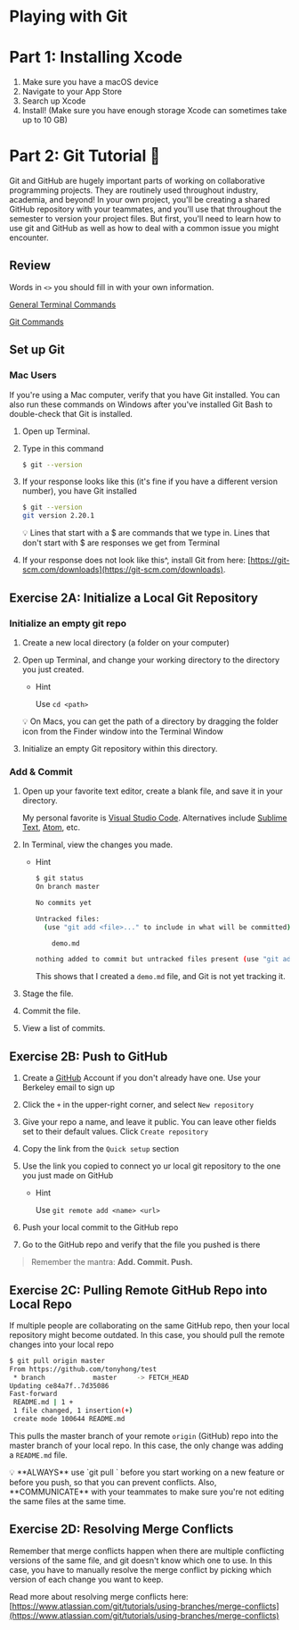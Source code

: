 # Playing with Git

# Part 1: Installing Xcode

1. Make sure you have a macOS device
2. Navigate to your App Store
3. Search up Xcode
4. Install! (Make sure you have enough storage Xcode can sometimes take up to 10 GB)

# Part 2: Git Tutorial 🐙

Git and GitHub are hugely important parts of working on collaborative programming projects. They are routinely used throughout industry, academia, and beyond! In your own project, you'll be creating a shared GitHub repository with your teammates, and you'll use that throughout the semester to version your project files. But first, you'll need to learn how to use git and GitHub as well as how to deal with a common issue you might encounter. 

## Review

Words in `<>` you should fill in with your own information. 

[General Terminal Commands](https://www.notion.so/Terminal-Git-Commands-17a39b971f53410a95a67c994639d085?pvs=4)

[Git Commands](https://www.notion.so/Git-Commands-78a934d1bfa64e43bddeb04872725445?pvs=4)

## Set up Git

### Mac Users

If you're using a Mac computer, verify that you have Git installed. You can also run these commands on Windows after you've installed Git Bash to double-check that Git is installed.

1. Open up Terminal.
    
2. Type in this command 
    
    ```bash
    $ git --version
    ```
    
3. If your response looks like this (it's fine if you have a different version number), you have Git installed 
    
    ```bash
    $ git --version
    git version 2.20.1
    ```
    
    <aside>
    💡 Lines that start with a $ are commands that we type in. Lines that don't start with $ are responses we get from Terminal
    
    </aside>
    
4. If your response does not look like this^, install Git from here: [https://git-scm.com/downloads](https://git-scm.com/downloads).

## Exercise 2A: Initialize a Local Git Repository

### Initialize an empty git repo

1. Create a new local directory (a folder on your computer)
2. Open up Terminal, and change your working directory to the directory you just created. 
    - Hint
        
        Use `cd <path>` 
        
    
    <aside>
    💡 On Macs, you can get the path of a directory by dragging the folder icon from the Finder window into the Terminal Window
    
    </aside>
    

3. Initialize an empty Git repository within this directory.

### Add & Commit

1. Open up your favorite text editor, create a blank file, and save it in your directory. 
    
    My personal favorite is [Visual Studio Code](https://code.visualstudio.com/). Alternatives include [Sublime Text](https://www.sublimetext.com/), [Atom](https://atom.io/), etc.
    
2. In Terminal, view the changes you made.
    - Hint
        
        ```bash
        $ git status
        On branch master
        
        No commits yet
        
        Untracked files:
          (use "git add <file>..." to include in what will be committed)
        
        	demo.md
        
        nothing added to commit but untracked files present (use "git add" to track)
        ```
        
        This shows that I created a `demo.md` file, and Git is not yet tracking it.
        
3. Stage the file.
4. Commit the file.
5. View a list of commits.

## Exercise 2B: Push to GitHub

1. Create a [GitHub](https://github.com/) Account if you don't already have one. Use your Berkeley email to sign up
2. Click the `+` in the upper-right corner, and select `New repository`
3. Give your repo a name, and leave it public. You can leave other fields set to their default values. Click `Create repository`
4. Copy the link from the `Quick setup` section
5. Use the link you copied to connect yo ur local git repository to the one you just made on GitHub 
    - Hint
        
        Use `git remote add <name> <url>`
        
6. Push your local commit to the GitHub repo
7. Go to the GitHub repo and verify that the file you pushed is there 

> Remember the mantra: **Add. Commit. Push.**
> 

## Exercise 2C: Pulling Remote GitHub Repo into Local Repo

If multiple people are collaborating on the same GitHub repo, then your local repository might become outdated. In this case, you should pull the remote changes into your local repo

```bash
$ git pull origin master
From https://github.com/tonyhong/test
 * branch            master     -> FETCH_HEAD
Updating ce84a7f..7d35086
Fast-forward
 README.md | 1 +
 1 file changed, 1 insertion(+)
 create mode 100644 README.md
```

This pulls the master branch of your remote `origin` (GitHub) repo into the master branch of your local repo. In this case, the only change was adding a `README.md` file.

<aside>
💡 **ALWAYS** use `git pull <source> <destination>` before you start working on a new feature or before you push, so that you can prevent conflicts. Also, **COMMUNICATE** with your teammates to make sure you're not editing the same files at the same time.

</aside>

## Exercise 2D: Resolving Merge Conflicts

Remember that merge conflicts happen when there are multiple conflicting versions of the same file, and git doesn't know which one to use. In this case, you have to manually resolve the merge conflict by picking which version of each change you want to keep. 

Read more about resolving merge conflicts here: [https://www.atlassian.com/git/tutorials/using-branches/merge-conflicts](https://www.atlassian.com/git/tutorials/using-branches/merge-conflicts)